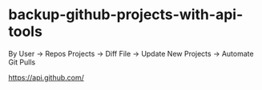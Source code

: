 # backup-github-projects-with-api-tools

By User -> Repos Projects -> Diff File -> Update New Projects -> Automate Git Pulls

https://api.github.com/
